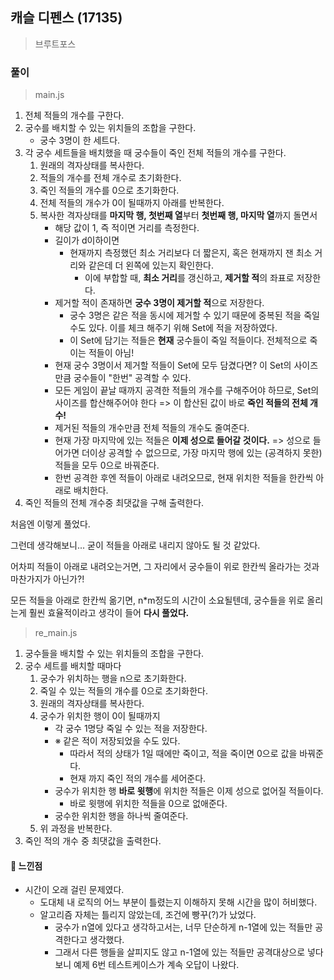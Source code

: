 ## 캐슬 디펜스 (17135)
> 브루트포스

### 풀이 
> main.js
1. 전체 적들의 개수를 구한다.
2. 궁수를 배치할 수 있는 위치들의 조합을 구한다. 
   - 궁수 3명이 한 세트다. 
3. 각 궁수 세트들을 배치했을 때 궁수들이 죽인 전체 적들의 개수를 구한다. 
   1. 원래의 격자상태를 복사한다. 
   2. 적들의 개수를 전체 개수로 초기화한다.
   3. 죽인 적들의 개수를 0으로 초기화한다.
   4. 전체 적들의 개수가 0이 될때까지 아래를 반복한다.
   5. 복사한 격자상태를 **마지막 행, 첫번째 열**부터 **첫번째 행, 마지막 열**까지 돌면서
      - 해당 값이 1, 즉 적이면 거리를 측정한다. 
      - 길이가 d이하이면 
        - 현재까지 측정했던 최소 거리보다 더 짧은지, 혹은 현재까지 잰 최소 거리와 같은데 더 왼쪽에 있는지 확인한다. 
          - 이에 부합할 때, **최소 거리**를 갱신하고, **제거할 적**의 좌표로 저장한다. 
      - 제거할 적이 존재하면 **궁수 3명이 제거할 적**으로 저장한다. 
        - 궁수 3명은 같은 적을 동시에 제거할 수 있기 때문에 중복된 적을 죽일 수도 있다. 이를 체크 해주기 위해 Set에 적을 저장하였다.
        - 이 Set에 담기는 적들은 **현재** 궁수들이 죽일 적들이다. 전체적으로 죽이는 적들이 아님!
      - 현재 궁수 3명이서 제거할 적들이 Set에 모두 담겼다면? 이 Set의 사이즈만큼 궁수들이 "한번" 공격할 수 있다. 
      - 모든 게임이 끝날 때까지 공격한 적들의 개수를 구해주어야 하므로, Set의 사이즈를 합산해주어야 한다 => 이 합산된 값이 바로 **죽인 적들의 전체 개수!** 
      - 제거된 적들의 개수만큼 전체 적들의 개수도 줄여준다.
      - 현재 가장 마지막에 있는 적들은 **이제 성으로 들어갈 것이다.** => 성으로 들어가면 더이상 공격할 수 없으므로, 가장 마지막 행에 있는 (공격하지 못한) 적들을 모두 0으로 바꿔준다. 
      - 한번 공격한 후엔 적들이 아래로 내려오므로, 현재 위치한 적들을 한칸씩 아래로 배치한다. 
4. 죽인 적들의 전체 개수중 최댓값을 구해 출력한다. 

처음엔 이렇게 풀었다.

그런데 생각해보니... 굳이 적들을 아래로 내리지 않아도 될 것 같았다. 

어차피 적들이 아래로 내려오는거면, 그 자리에서 궁수들이 위로 한칸씩 올라가는 것과 마찬가지가 아닌가?!

모든 적들을 아래로 한칸씩 옮기면, n*m정도의 시간이 소요될텐데, 궁수들을 위로 올리는게 훨씬 효율적이라고 생각이 들어 **다시 풀었다.**

> re_main.js
1. 궁수들을 배치할 수 있는 위치들의 조합을 구한다. 
2. 궁수 세트를 배치할 때마다
   1. 궁수가 위치하는 행을 n으로 초기화한다.
   2. 죽일 수 있는 적들의 개수를 0으로 초기화한다.
   3. 원래의 격자상태를 복사한다. 
   4. 궁수가 위치한 행이 0이 될때까지 
      - 각 궁수 1명당 죽일 수 있는 적을 저장한다. 
      - ※ 같은 적이 저장되었을 수도 있다. 
        - 따라서 적의 상태가 1일 때에만 죽이고, 적을 죽이면 0으로 값을 바꿔준다.
        - 현재 까지 죽인 적의 개수를 세어준다.  
      - 궁수가 위치한 행 **바로 윗행**에 위치한 적들은 이제 성으로 없어질 적들이다. 
        - 바로 윗행에 위치한 적들을 0으로 없애준다. 
      - 궁수한 위치한 행을 하나씩 줄여준다. 
   5. 위 과정을 반복한다. 
3. 죽인 적의 개수 중 최댓값을 출력한다.   

#### 📌 느낀점
- 시간이 오래 걸린 문제였다. 
  - 도대체 내 로직의 어느 부분이 틀렸는지 이해하지 못해 시간을 많이 허비했다.
  - 알고리즘 자체는 틀리지 않았는데, 조건에 빵꾸(?)가 났었다.
    - 궁수가 n열에 있다고 생각하고서는, 너무 단순하게 n-1열에 있는 적들만 공격한다고 생각했다.
    - 그래서 다른 행들을 살피지도 않고 n-1열에 있는 적들만 공격대상으로 넣다보니 예제 6번 테스트케이스가 계속 오답이 나왔다. 

   
